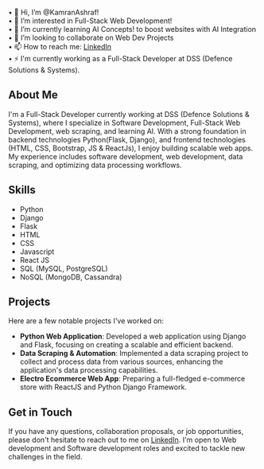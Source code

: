 • 👋 Hi, I’m @KamranAshraf!<br>
• 👀 I’m interested in Full-Stack Web Development!<br>
• 🌱 I’m currently learning AI Concepts! to boost websites with AI Integration<br>
• 💞️ I’m looking to collaborate on Web Dev Projects<br>
• 📫 How to reach me: [LinkedIn](https://www.linkedin.com/in/mkamranashraf/)<br>
• ⚡ I'm currently working as a Full-Stack Developer at DSS (Defence Solutions & Systems).<br>

## About Me

I'm a Full-Stack Developer currently working at DSS (Defence Solutions & Systems), where I specialize in Software Development, Full-Stack Web Development, web scraping, and learning AI. With a strong foundation in backend technologies Python(Flask, Django), and frontend technologies (HTML, CSS, Bootstrap, JS & ReactJs), I enjoy building scalable web apps. My experience includes software development, web development, data scraping, and optimizing data processing workflows.

## Skills

- Python
- Django
- Flask
- HTML
- CSS
- Javascript
- React JS
- SQL (MySQL, PostgreSQL)
- NoSQL (MongoDB, Cassandra)

## Projects

Here are a few notable projects I've worked on:

- **Python Web Application**: Developed a web application using Django and Flask, focusing on creating a scalable and efficient backend.
- **Data Scraping & Automation**: Implemented a data scraping project to collect and process data from various sources, enhancing the application's data processing capabilities.
- **Electro Ecommerce Web App**: Preparing a full-fledged e-commerce store with ReactJS and Python Django Framework.

## Get in Touch

If you have any questions, collaboration proposals, or job opportunities, please don't hesitate to reach out to me on [LinkedIn](https://www.linkedin.com/in/mkamranashraf/). I'm open to Web development and Software development roles and excited to tackle new challenges in the field.

<!---
KamranAshraf10/KamranAshraf10 is a ✨ special ✨ repository because its `README.md` (this file) appears on your GitHub profile.
You can click the Preview link to take a look at your changes.
--->
